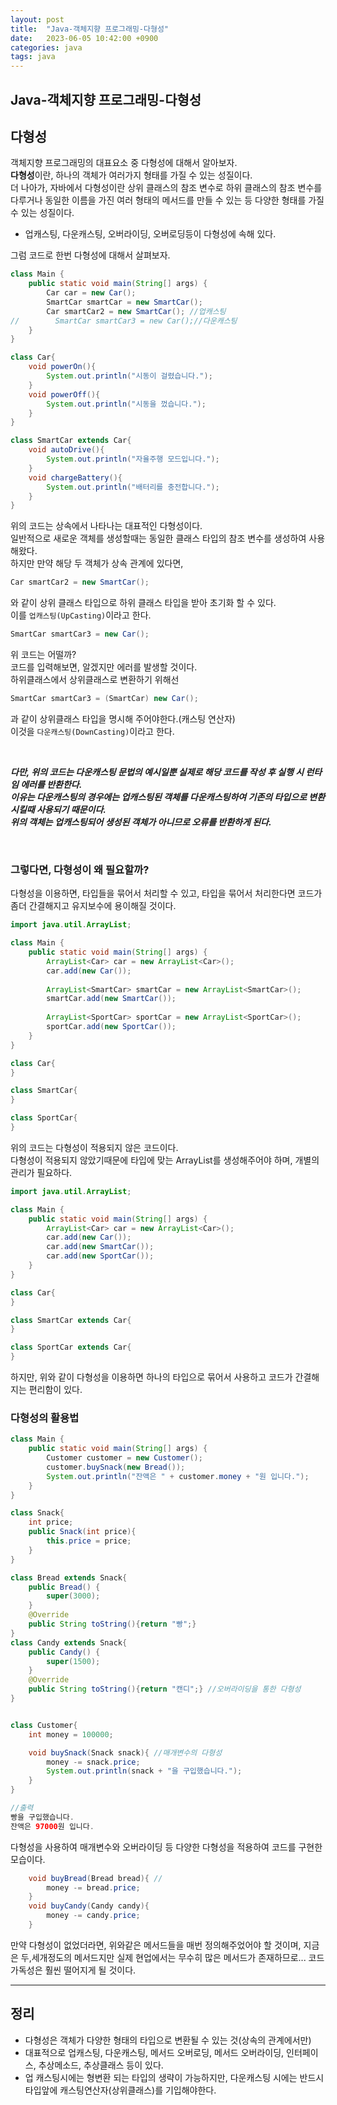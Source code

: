 ```yaml
---
layout: post
title:  "Java-객체지향 프로그래밍-다형성"
date:   2023-06-05 10:42:00 +0900
categories: java
tags: java
---
```


## Java-객체지향 프로그래밍-다형성

## 다형성

객체지향 프로그래밍의 대표요소 중 다형성에 대해서 알아보자.<br>
**다형성**이란, 하나의 객체가 여러가지 형태를 가질 수 있는 성질이다.<br>
더 나아가, 자바에서 다형성이란 상위 클래스의 참조 변수로 하위 클래스의 참조 변수를 다루거나 동일한 이름을 가진 여러 형태의 메서드를 만들 수 있는 등 다양한 형태를 가질 수 있는 성질이다. 
* 업캐스팅, 다운캐스팅, 오버라이딩, 오버로딩등이 다형성에 속해 있다.

그럼 코드로 한번 다형성에 대해서 살펴보자.

```java
class Main {
    public static void main(String[] args) {
        Car car = new Car();
        SmartCar smartCar = new SmartCar();
        Car smartCar2 = new SmartCar(); //업캐스팅
//        SmartCar smartCar3 = new Car();//다운캐스팅
    }
}

class Car{
    void powerOn(){
        System.out.println("시동이 걸렸습니다.");
    }
    void powerOff(){
        System.out.println("시동을 껐습니다.");
    }
}

class SmartCar extends Car{
    void autoDrive(){
        System.out.println("자율주행 모드입니다.");
    }
    void chargeBattery(){
        System.out.println("배터리를 충전합니다.");
    }
}
```

위의 코드는 상속에서 나타나는 대표적인 다형성이다.<br>
일반적으로 새로운 객체를 생성할때는 동일한 클래스 타입의 참조 변수를 생성하여 사용해왔다.<br>
하지만 만약 해당 두 객체가 상속 관계에 있다면, 
```java 
Car smartCar2 = new SmartCar();
```
와 같이 상위 클래스 타입으로 하위 클래스 타입을 받아 초기화 할 수 있다.<br>
이를 ```업캐스팅(UpCasting)```이라고 한다.<br>

```java
SmartCar smartCar3 = new Car();
```
위 코드는 어떨까?<br>
코드를 입력해보면, 알겠지만 에러를 발생할 것이다.<br>
하위클래스에서 상위클래스로 변환하기 위해선 

```java
SmartCar smartCar3 = (SmartCar) new Car();
```
과 같이 상위클래스 타입을 명시해 주어야한다.(캐스팅 연산자)<br> 
이것을 ```다운캐스팅(DownCasting)```이라고 한다.<br>

<br>

***다만, 위의 코드는 다운캐스팅 문법의 예시일뿐 실제로 해당 코드를 작성 후 실행 시 런타임 에러를 반환한다.<br> 이유는 다운캐스팅의 경우에는 업캐스팅된 객체를 다운캐스팅하여 기존의 타입으로 변환시킬때 사용되기 때문이다. <br> 위의 객체는 업캐스팅되어 생성된 객체가 아니므로 오류를 반환하게 된다.***

<br>

### 그렇다면, 다형성이 왜 필요할까?

다형성을 이용하면, 타입들을 묶어서 처리할 수 있고, 타입을 묶어서 처리한다면 코드가 좀더 간결해지고 유지보수에 용이해질 것이다.

```java
import java.util.ArrayList;

class Main {
    public static void main(String[] args) {
        ArrayList<Car> car = new ArrayList<Car>();
        car.add(new Car());
        
        ArrayList<SmartCar> smartCar = new ArrayList<SmartCar>();
        smartCar.add(new SmartCar());
        
        ArrayList<SportCar> sportCar = new ArrayList<SportCar>();
        sportCar.add(new SportCar());
    }
}

class Car{
}

class SmartCar{
}

class SportCar{
}
```

위의 코드는 다형성이 적용되지 않은 코드이다.<br>
다형성이 적용되지 않았기때문에 타입에 맞는 ArrayList를 생성해주어야 하며, 개별의 관리가 필요하다.

```java
import java.util.ArrayList;

class Main {
    public static void main(String[] args) {
        ArrayList<Car> car = new ArrayList<Car>();
        car.add(new Car());
        car.add(new SmartCar());
        car.add(new SportCar());
    }
}

class Car{
}

class SmartCar extends Car{
}

class SportCar extends Car{
}
```

하지만, 위와 같이 다형성을 이용하면 하나의 타입으로 묶어서 사용하고 코드가 간결해지는 편리함이 있다.

### 다형성의 활용법

```java
class Main {
    public static void main(String[] args) {
        Customer customer = new Customer();
        customer.buySnack(new Bread());
        System.out.println("잔액은 " + customer.money + "원 입니다.");
    }
}

class Snack{
    int price;
    public Snack(int price){
        this.price = price;
    }
}

class Bread extends Snack{
    public Bread() {
        super(3000);
    }
    @Override
    public String toString(){return "빵";}
}
class Candy extends Snack{
    public Candy() {
        super(1500);
    }
    @Override 
    public String toString(){return "캔디";} //오버라이딩을 통한 다형성
}


class Customer{
    int money = 100000;

    void buySnack(Snack snack){ //매개변수의 다형성
        money -= snack.price;
        System.out.println(snack + "을 구입했습니다.");
    }
}

//출력
빵을 구입했습니다.
잔액은 97000원 입니다.
```

다형성을 사용하여 매개변수와 오버라이딩 등 다양한 다형성을 적용하여 코드를 구현한 모습이다.<br>


```java
    void buyBread(Bread bread){ //
        money -= bread.price;
    }
    void buyCandy(Candy candy){
        money -= candy.price;
    }
```

만약 다형성이 없었더라면, 위와같은 메서드들을 매번 정의해주었어야 할 것이며, 지금은 두,세개정도의 메서드지만 실제 현업에서는 무수히 많은 메서드가 존재하므로... 코드 가독성은 훨씬 떨어지게 될 것이다.<br>


---

## 정리

* 다형성은 객체가 다양한 형태의 타입으로 변환될 수 있는 것(상속의 관계에서만)
* 대표적으로 업캐스팅, 다운캐스팅, 메서드 오버로딩, 메서드 오버라이딩, 인터페이스, 추상메소드, 추상클래스 등이 있다.
* 업 캐스팅시에는 형변환 되는 타입의 생략이 가능하지만, 다운캐스팅 시에는 반드시 타입앞에 캐스팅연산자(상위클래스)를 기입해야한다.



